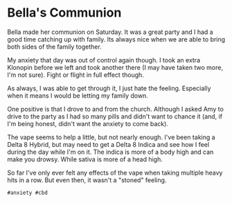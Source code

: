 # Bella's Communion

Bella made her communion on Saturday. It was a great party and I had a
good time catching up with family. Its always nice when we are able to
bring both sides of the family together.

My anxiety that day was out of control again though. I took an extra
Klonopin before we left and took another there (I may have taken two
more, I'm not sure). Fight or flight in full effect though.

As always, I was able to get through it, I just hate the feeling.
Especially when it means I would be letting my family down.

One positive is that I drove to and from the church. Although I asked
Amy to drive to the party as I had so many pills and didn't want to
chance it (and, if I'm being honest, didn't want the anxiety to come
back).

The vape seems to help a little, but not nearly enough. I've been taking
a Delta 8 Hybrid, but may need to get a Delta 8 Indica and see how I
feel during the day while I'm on it. The indica is more of a body high
and can make you drowsy. While sativa is more of a head high.

So far I've only ever felt any effects of the vape when taking multiple
heavy hits in a row. But even then, it wasn't a "stoned" feeling.

    #anxiety #cbd
